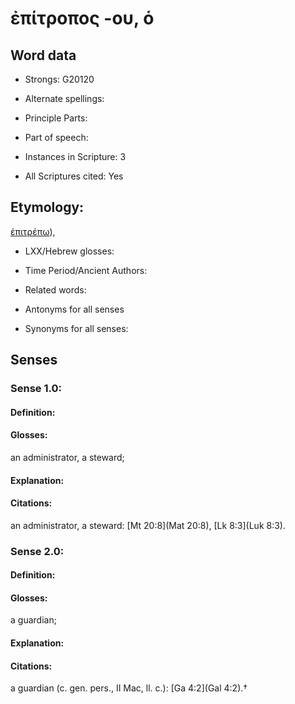 # ἐπίτροπος -ου, ὁ

<!-- Status: S2=NeedsEdits -->
<!-- Lexica used for edits:   -->

## Word data

* Strongs: G20120

* Alternate spellings:



* Principle Parts: 


* Part of speech: 


* Instances in Scripture: 3

* All Scriptures cited: Yes

## Etymology: 

[ἐπιτρέπω]()), 

* LXX/Hebrew glosses: 


* Time Period/Ancient Authors: 


* Related words: 

* Antonyms for all senses

* Synonyms for all senses: 


## Senses 


### Sense  1.0: 

#### Definition: 

#### Glosses: 

an administrator, a steward; 

#### Explanation: 


#### Citations: 

an administrator, a steward: [Mt 20:8](Mat 20:8), [Lk 8:3](Luk 8:3). 

### Sense  2.0: 

#### Definition: 

#### Glosses: 

a guardian; 

#### Explanation: 


#### Citations: 

a guardian (c. gen. pers., II Mac, ll. c.): [Ga 4:2](Gal 4:2).†
